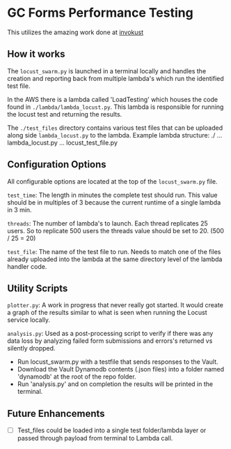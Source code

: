 # GC Forms Performance Testing

This utilizes the amazing work done at [invokust](https://github.com/FutureSharks/invokust)

## How it works

The `locust_swarm.py` is launched in a terminal locally and handles the creation and reporting back from multiple lambda's which run the identified test file.

In the AWS there is a lambda called 'LoadTesting' which houses the code found in `./lambda/lambda_locust.py`. This lambda is responsible for running the locust test and returning the results.

The `./test_files` directory contains various test files that can be uploaded along side `lambda_locust.py` to the lambda.
Example lambda structure:
./
... lambda_locust.py
... locust_test_file.py

## Configuration Options

All configurable options are located at the top of the `locust_swarm.py` file.

`test_time`: The length in minutes the complete test should run. This value should be in multiples of 3 because the current runtime of a single lambda in 3 min.

`threads`: The number of lambda's to launch. Each thread replicates 25 users. So to replicate 500 users the threads value should be set to 20. (500 / 25 = 20)

`test_file`: The name of the test file to run. Needs to match one of the files already uploaded into the lambda at the same directory level of the lambda handler code.

## Utility Scripts

`plotter.py`: A work in progress that never really got started. It would create a graph of the results similar to what is seen when running the Locust service locally.

`analysis.py`: Used as a post-processing script to verify if there was any data loss by analyzing failed form submissions and errors's returned vs silently dropped.

- Run locust_swarm.py with a testfile that sends responses to the Vault.
- Download the Vault Dynamodb contents (.json files) into a folder named 'dynamodb' at the root of the repo folder.
- Run 'analysis.py' and on completion the results will be printed in the terminal.

## Future Enhancements

- [ ] Test_files could be loaded into a single test folder/lambda layer or passed through payload from terminal to Lambda call.
